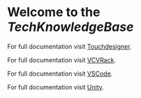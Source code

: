 # Welcome to the *TechKnowledgeBase*

For full documentation visit [Touchdesigner](./topics/TouchDesigner/TouchDesigner.md).

For full documentation visit [VCVRack](./topics/VCVRack/index.md).

For full documentation visit [VSCode](./topics/VSCode/index.md).

For full documentation visit [Unity](./topics/Unity/index.md).

